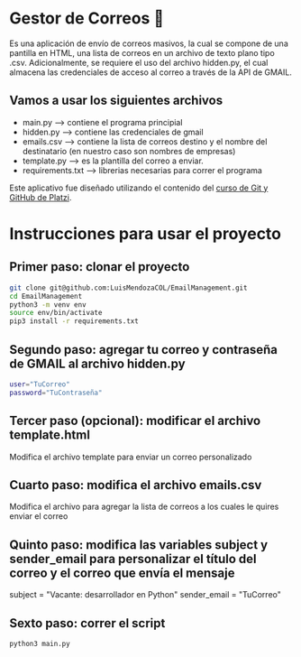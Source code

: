 # Gestor de Correos 💚
Es una aplicación de envío de correos masivos, la cual se compone de una pantilla en HTML, una lista de correos en un archivo de texto plano tipo .csv. Adicionalmente, se requiere el uso del archivo hidden.py, el cual almacena las credenciales de acceso al correo a través de la API de GMAIL.

## Vamos a usar los siguientes archivos
* main.py  --> contiene el programa principial
* hidden.py --> contiene las credenciales de gmail
* emails.csv --> contiene la lista de correos destino y el nombre del destinatario (en nuestro caso son nombres de empresas)
* template.py --> es la plantilla del correo a enviar.
* requirements.txt --> librerias necesarias para correr el programa

Este aplicativo fue diseñado utilizando el contenido del [curso de Git y GitHub de Platzi](https://platzi.com/cursos/git-github/ "a ver el curso").

# Instrucciones para usar el proyecto

## Primer paso: clonar el proyecto
```sh
git clone git@github.com:LuisMendozaCOL/EmailManagement.git
cd EmailManagement
python3 -m venv env
source env/bin/activate
pip3 install -r requirements.txt
```
## Segundo paso: agregar tu correo y contraseña de GMAIL al archivo hidden.py
```sh
user="TuCorreo"
password="TuContraseña"
```

## Tercer paso (opcional): modificar el archivo template.html
Modifica el archivo template para enviar un correo personalizado

## Cuarto paso: modifica el archivo emails.csv
Modifica el archivo para agregar la lista de correos a los cuales le quires enviar el correo

## Quinto paso: modifica las variables subject y sender_email para personalizar el título del correo y el correo que envía el mensaje

subject = "Vacante: desarrollador en Python"
sender_email = "TuCorreo"
        
## Sexto paso: correr el script

```sh
python3 main.py
```

